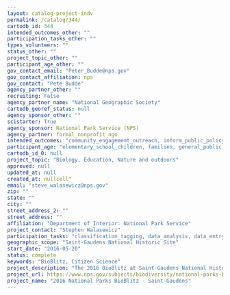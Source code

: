 ```yaml
---
layout: catalog-project-indv
permalink: /catalog/344/
cartodb_id: 344
intended_outcomes_other: ""
participation_tasks_other: ""
types_volunteers: ""
status_other: ""
project_topic_other: ""
participant_age_other: ""
gov_contact_email: "Peter_Budde@nps.gov"
gov_contact_affiliation: nps
gov_contact: "Pete Budde"
agency_partner_other: ""
recruiting: False
agency_partner_name: "National Geographic Society"
cartodb_georef_status: null
agency_sponsor_other: ""
scistarter: True
agency_sponsor: National Park Service (NPS)
agency_partner: formal_nonprofit_ngo
intended_outcomes: "community_engagement_outreach, inform_public_policy, io_education, operational_integration_use, research_advancement"
participant_age: "elementary_school_children, families, general_public, middle_school_children, targeted_group, teens"
cartodb_id_0: null
project_topic: "Biology, Education, Nature and outdoors"
approved: null
updated_at: null
created_at: nullcell"
email: "steve_walasewicz@nps.gov"
zip: ""
state: ""
city: ""
street_address_2: ""
street_address: ""
affiliation: "Department of Interior: National Park Service"
project_contact: "Stephen Walasewicz"
participation_tasks: "classification_tagging, data_analysis, data_entry, finding_entities, identification, learning, observation, site_selection_description, specimen_sample_collection"
geographic_scope: "Saint-Gaudens National Historic Site"
start_date: "2016-05-20"
status: complete
keywords: "BioBlitz, Citizen Science"
project_description: "The 2016 BioBlitz at Saint-Gaudens National Historic Site will take place in a recently acquired area of the park that is not usually open to the public to explore plant, bird and fungi species."
project_url: https://www.nps.gov/subjects/biodiversity/national-parks-bioblitz.htm
project_name: "2016 National Parks BioBlitz - Saint-Gaudens"
---
```

